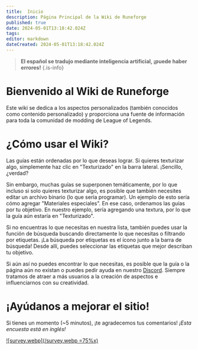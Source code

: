 ```yaml
---
title:  Inicio
description: Página Principal de la Wiki de Runeforge
published: true
date: 2024-05-01T13:18:42.024Z
tags: 
editor: markdown
dateCreated: 2024-05-01T13:18:42.024Z
---
```


> **El español se tradujo mediante inteligencia artificial, ¡puede haber errores!**
{.is-info}


# Bienvenido al Wiki de Runeforge
Este wiki se dedica a los aspectos personalizados (también conocidos como contenido personalizado) y proporciona una fuente de información para toda la comunidad de modding de League of Legends.


# ¿Cómo usar el Wiki?

Las guías están ordenadas por lo que deseas lograr. Si quieres texturizar algo, simplemente haz clic en "Texturizado" en la barra lateral. ¡Sencillo, ¿verdad?

Sin embargo, muchas guías se superponen temáticamente, por lo que incluso si solo quieres texturizar algo, es posible que también necesites editar un archivo binario (lo que sería programar). Un ejemplo de esto sería cómo agregar "Materiales especiales". En ese caso, ordenamos las guías por tu objetivo. En nuestro ejemplo, sería agregando una textura, por lo que la guía aún estaría en "Texturizado".

Si no encuentras lo que necesitas en nuestra lista, también puedes usar la función de búsqueda buscando directamente lo que necesitas o filtrando por etiquetas. ¡La búsqueda por etiquetas es el ícono junto a la barra de búsqueda! Desde allí, puedes seleccionar las etiquetas que mejor describan tu objetivo.

Si aún así no puedes encontrar lo que necesitas, es posible que la guía o la página aún no existan o puedes pedir ayuda en nuestro [Discord](https://discord.com/invite/runeforge). Siempre tratamos de atraer a más usuarios a la creación de aspectos e influenciarnos con su creatividad.

# ¡Ayúdanos a mejorar el sitio!

Si tienes un momento (~5 minutos), ¡te agradecemos tus comentarios! *¡Esta encuesta está en inglés!*

[![survey.webp](/survey.webp =75%x)](https://forms.gle/jKzcJ6jPtbPmK69d7)